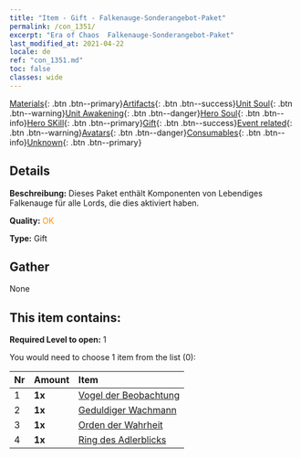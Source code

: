 ```yaml
---
title: "Item - Gift - Falkenauge-Sonderangebot-Paket"
permalink: /con_1351/
excerpt: "Era of Chaos  Falkenauge-Sonderangebot-Paket"
last_modified_at: 2021-04-22
locale: de
ref: "con_1351.md"
toc: false
classes: wide
---
```

 [Materials](/ItemsDE/){: .btn .btn--primary}[Artifacts](/ItemsDE/Artifacts/){: .btn .btn--success}[Unit Soul](/ItemsDE/UnitSoul/){: .btn .btn--warning}[Unit Awakening](/ItemsDE/UnitAwakening/){: .btn .btn--danger}[Hero Soul](/ItemsDE/HeroSoul/){: .btn .btn--info}[Hero SKill](/ItemsDE/HeroSkill/){: .btn .btn--primary}[Gift](/ItemsDE/Gift/){: .btn .btn--success}[Event related](/ItemsDE/Events/){: .btn .btn--warning}[Avatars](/ItemsDE/Avatars/){: .btn .btn--danger}[Consumables](/ItemsDE/Consumables/){: .btn .btn--info}[Unknown](/ItemsDE/Unknown/){: .btn .btn--primary}

## Details
 **Beschreibung:** Dieses Paket enthält Komponenten von Lebendiges Falkenauge für alle Lords, die dies aktiviert haben.

 **Quality:** <span style="color: #FF8C00">OK</span>

 **Type:** Gift

## Gather

  None

## This item contains:

 **Required Level to open:** 1

 You would need to choose 1 item from the list (0):

  | Nr | Amount |     Item    |
  |:---|:-------|:------------|
  | 1 |  **1x** | [Vogel der Beobachtung](/ItemsDE/art_132/) |  | 
  | 2 |  **1x** | [Geduldiger Wachmann](/ItemsDE/art_133/) |  | 
  | 3 |  **1x** | [Orden der Wahrheit](/ItemsDE/art_134/) |  | 
  | 4 |  **1x** | [Ring des Adlerblicks](/ItemsDE/art_135/) |  | 
